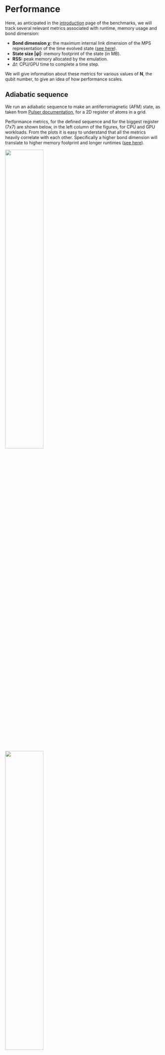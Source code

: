 # Performance

Here, as anticipated in the [introduction](../benchmarks/index.md) page of the benchmarks, we will track several relevant metrics associated with runtime, memory usage and bond dimension:

- __Bond dimension $\chi$:__ the maximum internal link dimension of the MPS representation of the time evolved state ([see here](../advanced/mps/index.md#bond-dimension)).
- __State size $|\psi|$:__ memory footprint of the state (in MB).
- __RSS:__ peak memory allocated by the emulation.
- $\Delta t$: CPU/GPU time to complete a time step.

We will give information about these metrics for various values of __N__, the qubit number, to give an idea of how performance scales.

## Adiabatic sequence

We run an adiabatic sequence to make an antiferromagnetic (AFM) state, as taken from [Pulser documentation](https://pulser.readthedocs.io/en/stable/tutorials/afm_prep.html), for a 2D register of atoms in a grid.

Performance metrics, for the defined sequence and for the biggest register (7x7) are shown below, in the left column of the figures, for CPU and GPU workloads.
From the plots it is easy to understand that all the metrics heavily correlate with each other. Specifically a higher bond dimension will translate to higher memory footprint and longer runtimes ([see here](../advanced/mps/index.md)).

<img src="../benchmark_plots/adiabatic_afm_state_cpu.png"  width="49.7%">
<img src="../benchmark_plots/adiabatic_afm_state_gpu.png"  width="49.7%">

In the right column (both CPU and GPU figure), we explore the available register size. Simply increasing the number of atoms by $N=N_x\times N_y$, and extracting the maximum metric and the total runtime for each run, the user can get a feeling on how much memory and time a specific sequence is going to take to emulate. Note that all qubit numbers which are not a square show up twice, since the rectangles making up this qubit number can be oriented two ways. The reason why orientation matters is explained by the results in the benchmark on [qubit shuffling](#qubit-shuffling). Note that it's possible to simulate larger systems than done in this benchmark. For example, by tuning the config parameters, it's possible to accurately simulate the above pulse for a 7x7 grid ([see here](../advanced/convergence.md)).

### Performance for a 7x7 grid

Let us now analyze the performance of the simulation for a much larger system. We show results for the adiabatic sequence with 49 qubits arranged in a 7x7 grid. The parameters of the simulation were `max_bond_dim = 1600`, `extra_krylov_tolerance=1e-5` and `precision=1e-6`, and we ran the simulation on 2 GPUs. The maximum bond dimension of the state, its size in memory, the total memory consumption of the program on GPU 1, and the time taken per emulation time step (there are 390 time steps of `dt=10 ns` each) are shown in the graph below.

<div style="text-align:center;">
<img src="../benchmark_plots/afm_performance_big.png" width="50%" style="background-color:white;">
</div>

First off, note that the peak memory consumption on GPU 1 reaches almost 30 GB at the end of the simulation and the memory profile on GPU 2 will be very similar. Note that this memory consumption can be estimated ([see here](../advanced/resource_estimation.md#an-example)), and that the simulation would not have fit on a single GPU. Next, the memory consumption stops increasing as quickly when the maximum bond dimension plateaus, but it does not stop increasing entirely. This is because when the maximum bond dimension reaches the cutoff value of `1600`, most of the tensors in the MPS will not have reached maximum size yet. However, the rate of memory consumption growth will decrease as more of the tensors reach this maximum size.

Finally, it can be seen that the time taken per time step scales roughly linearly with the memory consumption of the quantum state. This proposes an obvious method for speeding up the simulation. We've mentioned above, that the qubit density results were insensitive to changes in `max_bond_dim`, and that a value of `max_bond_dim` smaller than `1600` would likely still generate good results. As a consequence of the above graph, we ran the simulation with `max_bond_dim=1000` and all other parameters the same, and indeed, the qubit density was identical up to the 2 digits of precision used above. As can be read off from the above graph, this corresponds to a final time per step of `100s`, yielding a significant reduction in simulation time while keeping the results at the desired precision.

## Quench

Here, we explore performance in the very same way as before, but for the quench sequence discussed in the [introduction](../benchmarks/index.md/#sequences-used). The overall metrics, as before, both for a single run (left) and for multiple runs varying the register size (right, $N=N_x\times N_y$) are presented below:

<img src="../benchmark_plots/quench_performance_cpu.png"  width="49.7%">
<img src="../benchmark_plots/quench_performance_gpu.png"  width="49.7%">

As expected, a quench requires significantly more memory to run than the adiabatic sequence ([see here](../advanced/hamiltonian.md)).

## Qubit shuffling

A seemingly innocuous operation like reordering the register labels can actually affect the performance, as a consequence of the MPS representation ([see here](../advanced/mps/index.md)). In simple terms, the additional memory cost, and thus performance decrease, comes from representing two strongly interacting atoms in two far apart tensors in the MPS, since all the intermediate tensors in the chain have to somehow pass that information between them.

To be more quantitative, in the following benchmark case, we run the same AFM sequence from before, but shuffling the qubit labeling order.

The unshuffled register ordering is that given by `Register.rectangle` as used in the above two sequences. For the 3x3 grid used in this benchmark, that means a register ordering of

<table>
 <tr><td>1 </td><td> 2 </td><td> 3 </td></tr>
 <tr><td>4 </td><td> 5 </td><td> 6 </td></tr>
 <tr><td>7 </td><td> 8 </td><td> 9 </td></tr>
</table>
 Compare this with the shuffled register, which was constructed to put qubits that are close in physical space far away in index space
<table>
 <tr><td> 2 </td><td> 7 </td><td> 4 </td></tr>
 <tr><td> 5 </td><td> 1 </td><td> 9 </td></tr>
 <tr><td> 8 </td><td> 3 </td><td> 6 </td></tr>
</table>
<div style="text-align:center;">
<img src="../benchmark_plots/qubit_shuffling_cpu.png"  width="90%">
</div>

The left column of the image shows no accuracy degradation from the qubit shuffling, returning equivalent observables. That is expected since both runs were able to converge to the desired precision.

However, performance metrics (allocations and runtime) of the shuffled case significantly worsen, because shuffling the qubits introduces artificial long-range entanglement into the system, increasing the bond dimension. This larger bond dimension means the matrices involved in the computations are bigger, requiring more memory and compute time.

In the future we plan to apply register ordering strategies by default, but for the moment, the take-home message is that a good register embedding is important. Ideally, one should keep strongly interactive pairs or atoms the closest possible when enumerating them in the register.
